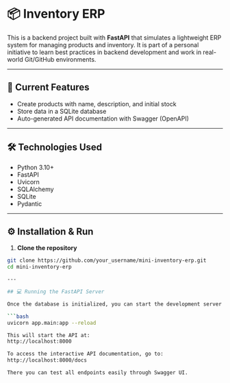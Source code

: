 # 📦 Inventory ERP

This is a backend project built with **FastAPI** that simulates a lightweight ERP system for managing products and inventory. It is part of a personal initiative to learn best practices in backend development and work in real-world Git/GitHub environments.

---

## 🚀 Current Features

- Create products with name, description, and initial stock
- Store data in a SQLite database
- Auto-generated API documentation with Swagger (OpenAPI)

---

## 🛠️ Technologies Used

- Python 3.10+
- FastAPI
- Uvicorn
- SQLAlchemy
- SQLite
- Pydantic

---

## ⚙️ Installation & Run

1. **Clone the repository**

```bash
git clone https://github.com/your_username/mini-inventory-erp.git
cd mini-inventory-erp

---

## 💻 Running the FastAPI Server

Once the database is initialized, you can start the development server using Uvicorn:

```bash
uvicorn app.main:app --reload

This will start the API at:
http://localhost:8000

To access the interactive API documentation, go to:
http://localhost:8000/docs

There you can test all endpoints easily through Swagger UI.
